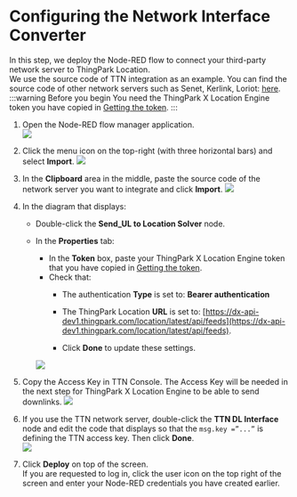 # Configuring the Network Interface Converter
In this step, we deploy the Node-RED flow to connect your third-party network server to ThingPark Location.<br/>
We use the source code of TTN integration as an example. You can find the source code of other network servers such as Senet, Kerlink, Loriot: [here](https://github.com/actility/thingpark-integrations/tree/main/3_NS-NIT-tpLS/NIT).
:::warning Before you begin
 You need the ThingPark X Location Engine token you have copied in [Getting the token](/C-Procedure-Topics/GetToken_T/#top).
:::


1. Open the Node-RED flow manager application.<br/><img src="./images/Integration3PNS-TTN-Norbertv2/Step 3 Configure the Network.png" border="0" /><br/>

2. Click the menu icon on the top-right (with three horizontal bars) and select **Import**.
    <img src="./images/Integration3PNS-TTN-Norbertv2/Step 3 Configure the Network_1.png" border="0" />
   
3. In the **Clipboard** area in the middle, paste the source code of the network server you want to integrate and click **Import**.
    <img src="./images/Integration3PNS-TTN-Norbertv2/Step 3 Configure the Network_2.png" border="0" />

4. In the diagram that displays:

    * Double-click the **Send_UL to Location Solver** node.<br/>

    * In the **Properties** tab:
        * In the **Token** box, paste your ThingPark X Location Engine token that you have copied in [Getting the token](/C-Procedure-Topics/GetToken_T/#top).
        * Check that:
            * The authentication **Type** is set to: **Bearer authentication**<br/>

            * The ThingPark Location **URL** is set to: [https://dx-api-dev1.thingpark.com/location/latest/api/feeds](https://dx-api-dev1.thingpark.com/location/latest/api/feeds).



            * Click **Done** to update these settings.
        <img src="./images/Integration3PNS-TTN-Norbertv2/Step 3 Configure the Network_3.png" border="0" />

5. Copy the Access Key in TTN Console. The Access Key will be needed in the next step for ThingPark X Location Engine to be able to send downlinks.
    <img src="./images/Integration3PNS-TTN-Norbertv2/Step 3 Configure the Network_4.png" border="0" />

6. If you use the TTN network server, double-click the **TTN DL Interface** node and edit the code that displays so that the `msg.key =”...”` is defining the TTN access key. Then click **Done**.  
   <img src="./images/Integration3PNS-TTN-Norbertv2/Step 3 Configure the Network_5.png" border="0" />

7. Click **Deploy** on top of the screen.<br/>
 If you are requested to log in, click the user icon on the top right of the screen and enter your Node-RED credentials you have created earlier.
